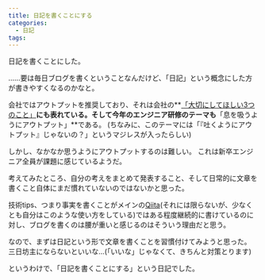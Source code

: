 ```yaml
---
title: 日記を書くことにする
categories:
  - 日記
tags:
---
```


日記を書くことにした。

……要は毎日ブログを書くということなんだけど、「日記」という概念にした方が書きやすくなるのかなと。

会社ではアウトプットを推奨しており、それは会社の**[「大切にしてほしい3つのこと」](https://pepabo.com/recruit/important/)**にも表れている。そして今年のエンジニア研修のテーマも**「息を吸うようにアウトプット」**である。
(ちなみに、このテーマには「『吐くようにアウトプット』じゃないの？」というマジレスが入ったらしい)

しかし、なかなか思うようにアウトプットするのは難しい。
これは新卒エンジニア全員が課題に感じているようだ。

考えてみたところ、自分の考えをまとめて発表すること、そして日常的に文章を書くこと自体にまだ慣れていないのではないかと思った。

技術tips、つまり事実を書くことがメインの[Qiita](http://qiita.com/shimoju)(それには限らないが、少なくとも自分はこのような使い方をしている)ではある程度継続的に書けているのに対し、ブログを書くのは腰が重いと感じるのはそういう理由だと思う。

なので、まずは日記という形で文章を書くことを習慣付けてみようと思った。
三日坊主にならないといいな…(「いいな」じゃなくて、きちんと対策とります)

というわけで、「日記を書くことにする」という日記でした。

